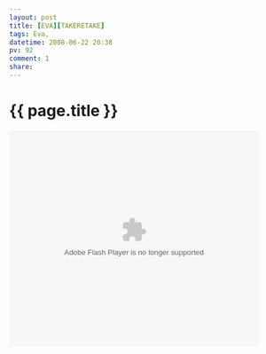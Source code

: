 ```yaml
---
layout: post
title: [EVA][TAKERETAKE]
tags: Eva,
datetime: 2008-06-22 20:38
pv: 92
comment: 1
share: 
---
```


{{ page.title }}
================

 <embed style="width: 450px; height: 390px;" pluginspage="http://www.macromedia.com/go/getflashplayer" src="http://player.youku.com/player.php/sid/XMjkwNjkxMzI=/v.swf" width="450" height="390" type="application/x-shockwave-flash" wmode="transparent" play="true" loop="false" menu="false" allowscriptaccess="never" /> 

